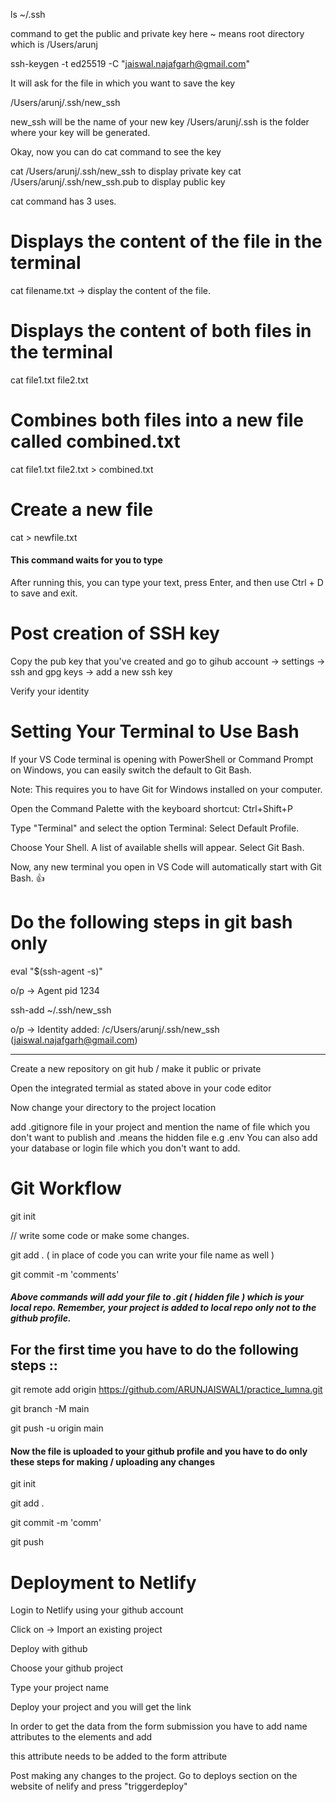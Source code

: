 ls ~/.ssh

command to get the public and private key
here ~ means root directory which is /Users/arunj

ssh-keygen -t ed25519 -C "jaiswal.najafgarh@gmail.com"

It will ask for the file in which you want to save the key

/Users/arunj/.ssh/new_ssh

new_ssh will be the name of your new key
/Users/arunj/.ssh is the folder where your key will be generated.

Okay, now you can do cat command to see the key

cat /Users/arunj/.ssh/new_ssh to display private key
cat /Users/arunj/.ssh/new_ssh.pub to display public key

cat command has 3 uses.

# Displays the content of the file in the terminal

cat filename.txt -> display the content of the file.

# Displays the content of both files in the terminal

cat file1.txt file2.txt

# Combines both files into a new file called combined.txt

cat file1.txt file2.txt > combined.txt

# Create a new file 

cat > newfile.txt

#### This command waits for you to type

After running this, you can type your text, press Enter, and then use Ctrl + D to save and exit.

# Post creation of SSH key 

Copy the pub key that you've created and go to gihub account -> settings -> ssh and gpg keys -> add a new ssh key

Verify your identity

# Setting Your Terminal to Use Bash

If your VS Code terminal is opening with PowerShell or Command Prompt on Windows, you can easily switch the default to Git Bash.

Note: This requires you to have Git for Windows installed on your computer.

Open the Command Palette with the keyboard shortcut: Ctrl+Shift+P

Type "Terminal" and select the option Terminal: Select Default Profile.

Choose Your Shell. A list of available shells will appear. Select Git Bash.

Now, any new terminal you open in VS Code will automatically start with Git Bash. 👍

# Do the following steps in git bash only

eval "$(ssh-agent -s)"

o/p -> Agent pid 1234

ssh-add ~/.ssh/new_ssh

o/p -> Identity added: /c/Users/arunj/.ssh/new_ssh (jaiswal.najafgarh@gmail.com)

---

Create a new repository on git hub / make it public or private

Open the integrated termial as stated above in your code editor

Now change your directory to the project location

add .gitignore file in your project and mention the name of file which you don't want to publish and .means the hidden file e.g .env You can also add your database or login file which you don't want to add.

# Git Workflow

git init

// write some code or make some changes.

git add . ( in place of code you can write your file name as well )

git commit -m 'comments'

##### Above commands will add your file to .git ( hidden file ) which is your local repo. Remember, your project is added to local repo only not to the github profile.


## For the first time you have to do the following steps ::

git remote add origin https://github.com/ARUNJAISWAL1/practice_lumna.git

git branch -M main

git push -u origin main

#### Now the file is uploaded to your github profile and you have to do only these steps for making / uploading any changes

git init

git add .

git commit -m 'comm'

git push


# Deployment to Netlify

Login to Netlify using your github account

Click on <Add a new Project> -> Import an existing project

Deploy with github

Choose your github project

Type your project name

Deploy your project and you will get the link

In order to get the data from the form submission you have to add name attributes to the elements and add

<form name="contact" netlify> this attribute needs to be added to the form attribute

Post making any changes to the project. Go to deploys section on the website of nelify and press "triggerdeploy"
